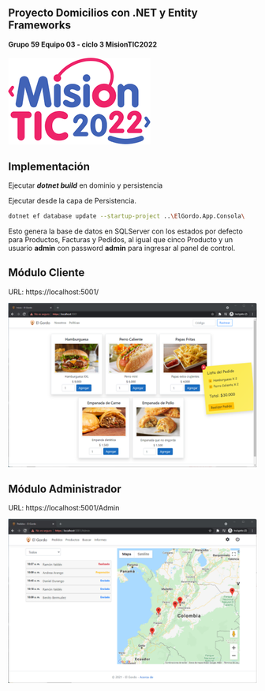 ## Proyecto Domicilios con .NET y Entity Frameworks
**Grupo 59 Equipo 03 - ciclo 3 MisionTIC2022**
####
![Image text](/ElGordo.App/ElGordo.App.Frontend/wwwroot/img/misiontic2022.png)

## Implementación

Ejecutar ***dotnet build*** en dominio y persistencia

Ejecutar desde la capa de Persistencia.

```bash
dotnet ef database update --startup-project ..\ElGordo.App.Consola\
```
Esto genera la base de datos en SQLServer con los estados por defecto para Productos, Facturas y Pedidos, al igual que cinco Producto y un usuario **admin** con password **admin** para ingresar al panel de control.

## Módulo Cliente

URL: https://localhost:5001/

![Image text](/ElGordo.App/ElGordo.App.Frontend/wwwroot/img/Cliente.png)

## Módulo Administrador

URL: https://localhost:5001/Admin

![Image text](/ElGordo.App/ElGordo.App.Frontend/wwwroot/img/Admin.png)
